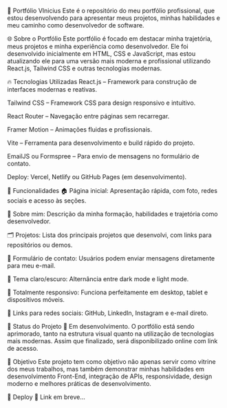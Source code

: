 🚀 Portfólio  VInicius
Este é o repositório do meu portfólio profissional, que estou desenvolvendo para apresentar meus projetos, minhas habilidades e meu caminho como desenvolvedor de software.

🌐 Sobre o Portfólio
Este portfólio é focado em destacar minha trajetória, meus projetos e minha experiência como desenvolvedor. Ele foi desenvolvido inicialmente em HTML, CSS e JavaScript, mas estou atualizando ele para uma versão mais moderna e profissional utilizando React.js, Tailwind CSS e outras tecnologias modernas.

🔥 Tecnologias Utilizadas
React.js – Framework para construção de interfaces modernas e reativas.

Tailwind CSS – Framework CSS para design responsivo e intuitivo.

React Router – Navegação entre páginas sem recarregar.

Framer Motion – Animações fluidas e profissionais.

Vite – Ferramenta para desenvolvimento e build rápido do projeto.

EmailJS ou Formspree – Para envio de mensagens no formulário de contato.

Deploy: Vercel, Netlify ou GitHub Pages (em desenvolvimento).

🎯 Funcionalidades
🏠 Página inicial: Apresentação rápida, com foto, redes sociais e acesso às seções.

👤 Sobre mim: Descrição da minha formação, habilidades e trajetória como desenvolvedor.

🗂️ Projetos: Lista dos principais projetos que desenvolvi, com links para repositórios ou demos.

📩 Formulário de contato: Usuários podem enviar mensagens diretamente para meu e-mail.

🌙 Tema claro/escuro: Alternância entre dark mode e light mode.

📱 Totalmente responsivo: Funciona perfeitamente em desktop, tablet e dispositivos móveis.

🔗 Links para redes sociais: GitHub, LinkedIn, Instagram e e-mail direto.

🚧 Status do Projeto
🔧 Em desenvolvimento.
O portfólio está sendo aprimorado, tanto na estrutura visual quanto na utilização de tecnologias mais modernas. Assim que finalizado, será disponibilizado online com link de acesso.

💼 Objetivo
Este projeto tem como objetivo não apenas servir como vitrine dos meus trabalhos, mas também demonstrar minhas habilidades em desenvolvimento Front-End, integração de APIs, responsividade, design moderno e melhores práticas de desenvolvimento.

📍 Deploy
🔗 Link em breve...

